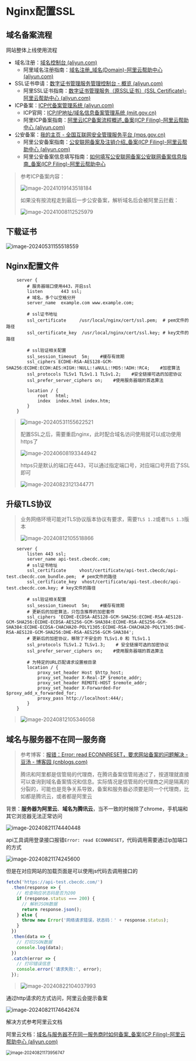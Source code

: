 # Nginx配置SSL

## 域名备案流程

网站整体上线使用流程

- 域名注册：[域名控制台 (aliyun.com)](https://dc.console.aliyun.com/next/index#/overview)
  - 阿里域名注册指南：[域名注册_域名(Domain)-阿里云帮助中心 (aliyun.com)](https://help.aliyun.com/zh/dws/user-guide/quick-start-1/)
- SSL证书申请：[数字证书管理服务管理控制台 - 概览 (aliyun.com)](https://yundun.console.aliyun.com/?spm=5176.100251.top-nav.122.35a64f15vlzXbP&p=cas#/overview/cn-hangzhou)
  - 阿里SSL证书指南：[数字证书管理服务（原SSL证书）(SSL Certificate)-阿里云帮助中心 (aliyun.com)](https://help.aliyun.com/zh/ssl-certificate/)
- ICP备案：[ICP代备案管理系统 (aliyun.com)](https://beian.aliyun.com/pcContainer/myorder)
  - ICP官网：[ICP/IP地址/域名信息备案管理系统 (miit.gov.cn)](https://beian.miit.gov.cn/#/Integrated/index)
  - 阿里ICP备案指南：[阿里云ICP备案流程概述_备案(ICP Filing)-阿里云帮助中心 (aliyun.com)](https://help.aliyun.com/zh/icp-filing/basic-icp-service/user-guide/icp-filing-application-overview)
- 公安备案：[我的主页 - 全国互联网安全管理服务平台 (mps.gov.cn)](https://beian.mps.gov.cn/web/dashboard/home)
  - 阿里公安备案指南：[公安联网备案及注销介绍_备案(ICP Filing)-阿里云帮助中心 (aliyun.com)](https://help.aliyun.com/zh/icp-filing/basic-icp-service/user-guide/the-public-security-network-for-record-and-cancellation)
  - 阿里公安备案信息填写指南：[如何填写公安联网备案公安联网备案信息指南_备案(ICP Filing)-阿里云帮助中心](https://help.aliyun.com/zh/icp-filing/basic-icp-service/the-public-security-network-for-the-record-information-fill-in-the-guide)

> 参考ICP备案内容：
>
> ![image-20241019143518184](img/4.Nginx配置SSL/image-20241019143518184.png)
>
> 如果没有按流程走到最后一步公安备案，解析域名后会被阿里云拦截：
>
> ![image-20241008112525979](img/4.Nginx配置SSL/image-20241008112525979.png)

## 下载证书

![image-20240531155518559](img/4.Nginx配置SSL/image-20240531155518559.png)

## Nginx配置文件

```nginx
	server {
		# 服务器端口使用443，开启ssl
		listen       443 ssl;
		# 域名，多个以空格分开
		server_name  example.com www.example.com;

		# ssl证书地址
		ssl_certificate     /usr/local/nginx/cert/ssl.pem;  # pem文件的路径
		ssl_certificate_key  /usr/local/nginx/cert/ssl.key; # key文件的路径

		# ssl验证相关配置
		ssl_session_timeout  5m;    #缓存有效期
		ssl_ciphers ECDHE-RSA-AES128-GCM-SHA256:ECDHE:ECDH:AES:HIGH:!NULL:!aNULL:!MD5:!ADH:!RC4;    #加密算法
		ssl_protocols TLSv1 TLSv1.1 TLSv1.2;    #安全链接可选的加密协议
		ssl_prefer_server_ciphers on;    #使用服务器端的首选算法

		location / {
			root   html;
			index  index.html index.htm;
		}
	}
```

> ![image-20240531155622521](img/4.Nginx配置SSL/image-20240531155622521.png)
>
> 配置SSL之后，需要重启nginx，此时配合域名访问使用就可以成功使用https了
>
> ![image-20240608193344942](img/4.Nginx配置SSL/image-20240608193344942.png)
>
> https只是默认的端口在443，可以通过指定端口号，对应端口号开启了SSL即可
>
> ![image-20240823121344771](img/4.Nginx配置SSL/image-20240823121344771.png)

## 升级TLS协议

> 业务网络环境可能对TLS协议版本协议有要求，需要`TLS 1.2`或者`TLS 1.3`版本
>
> ![image-20240812105518866](img/4.Nginx配置SSL/image-20240812105518866.png)

```nginx
	server {
		listen 443 ssl;
		server_name api-test.cbecdc.com;
		# ssl证书地址
		ssl_certificate     vhost/certificate/api-test.cbecdc/api-test.cbecdc.com_bundle.pem;  # pem文件的路径
		ssl_certificate_key  vhost/certificate/api-test.cbecdc/api-test.cbecdc.com.key; # key文件的路径

		# ssl验证相关配置
		ssl_session_timeout  5m;    #缓存有效期
		# 更新后的加密算法，只包含推荐的加密套件
		ssl_ciphers 'ECDHE-ECDSA-AES128-GCM-SHA256:ECDHE-RSA-AES128-GCM-SHA256:ECDHE-ECDSA-AES256-GCM-SHA384:ECDHE-RSA-AES256-GCM-SHA384:ECDHE-ECDSA-CHACHA20-POLY1305:ECDHE-RSA-CHACHA20-POLY1305:DHE-RSA-AES128-GCM-SHA256:DHE-RSA-AES256-GCM-SHA384';
		# 更新后的加密协议，移除了不安全的 TLSv1.0 和 TLSv1.1
		ssl_protocols TLSv1.2 TLSv1.3;    # 安全链接可选的加密协议
		ssl_prefer_server_ciphers on;    #使用服务器端的首选算法

		# 为特定的URL匹配请求设置根目录
		location / {
			proxy_set_header Host $http_host;
			proxy_set_header X-Real-IP $remote_addr;
			proxy_set_header REMOTE-HOST $remote_addr;
			proxy_set_header X-Forwarded-For $proxy_add_x_forwarded_for;
			proxy_pass http://localhost:444/;
		}
	}
```

> ![image-20240812105346058](img/4.Nginx配置SSL/image-20240812105346058.png)

## 域名与服务器不在同一服务商

> 参考博客：[报错：Error: read ECONNRESET，要求网站备案的问题解决 - 豆汤 - 博客园 (cnblogs.com)](https://www.cnblogs.com/CarlJohnson9527/p/18265542)
>
> 腾讯和阿里都是信管局的代理商，在腾讯备案信管局通过了，按道理就直接可以查询到域名备案情况和信息。实际情况是信管局的代理商之间是隔离的分裂的，可能也是竞争关系导致，备案和服务器必须要是同一个代理商，比如都是腾讯云，或者都是阿里云

背景：**服务器为阿里云**、**域名为腾讯云**，当不一致的时候除了chrome，手机端和其它浏览器无法正常访问

![image-20240821174440448](img/4.Nginx配置SSL/image-20240821174440448.png)

api工具调用登录接口报错`Error: read ECONNRESET`，代码调用需要通过ip加端口的方式

![image-20240821174245600](img/4.Nginx配置SSL/image-20240821174245600.png)

但是在对应网站的加载页面是可以使用js代码去调用接口的

```js
fetch('https://api-test.cbecdc.com/')
  .then(response => {
    // 检查响应状态码是否为200
    if (response.status === 200) {
      // 解析JSON数据
      return response.json();
    } else {
      throw new Error('网络请求错误，状态码：' + response.status);
    }
  })
  .then(data => {
    // 打印JSON数据
    console.log(data);
  })
  .catch(error => {
    // 打印错误信息
    console.error('请求失败:', error);
  });
```

> ![image-20240822104037993](img/4.Nginx配置SSL/image-20240822104037993.png)

通过http请求的方式访问，阿里云会提示备案

![image-20240821174642674](img/4.Nginx配置SSL/image-20240821174642674.png)

解决方式参考阿里云文档

阿里云文档：[域名与服务器不在同一服务商时如何备案_备案(ICP Filing)-阿里云帮助中心 (aliyun.com)](https://help.aliyun.com/zh/icp-filing/basic-icp-service/support/domain-name-and-how-the-server-is-not-in-the-same-service-provider-for-the-record)

<img src="img/4.Nginx配置SSL/image-20240821173956747.png" alt="image-20240821173956747" style="zoom:80%;" />
